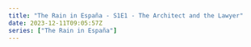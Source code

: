 ```yaml
---
title: "The Rain in España - S1E1 - The Architect and the Lawyer"
date: 2023-12-11T09:05:57Z
series: ["The Rain in España"]
---
```



<mux-player stream-type="on-demand"
  src="https://kp3d-my.sharepoint.com/personal/ryoo_kp3d_onmicrosoft_com/_layouts/15/download.aspx?share=EWiyK3dzNtpKoq5PZccuF34BJN0Xx1rwD71N-dx3YPoosw" prefer-playback="mse" controls>
  </mux-player>
  
  
  <script src="https://cdn.jsdelivr.net/npm/@mux/mux-player"></script>
  
 <script type="application/ld+json">
 {
  "@context": "https://schema.org/",
  "@type": "VideoObject",
  "name": "The Rain in España - S1E1 - The Architect and the Lawyer",
  "contentUrl": "https://stream.mux.com/N00DRh02N8qln01JTvK383JfcMzCZmcez1j00IMx00aX4myM.m3u8",
  "thumbnailUrl": "https://www.themoviedb.org/t/p/original/aGuBIB79vDDQKcsQUIF5fa5P07b.jpg?width=314&fit_mode=preserve&time=25",
  "uploadDate": "2023-12-11T09:05:57Z",
}

</script>